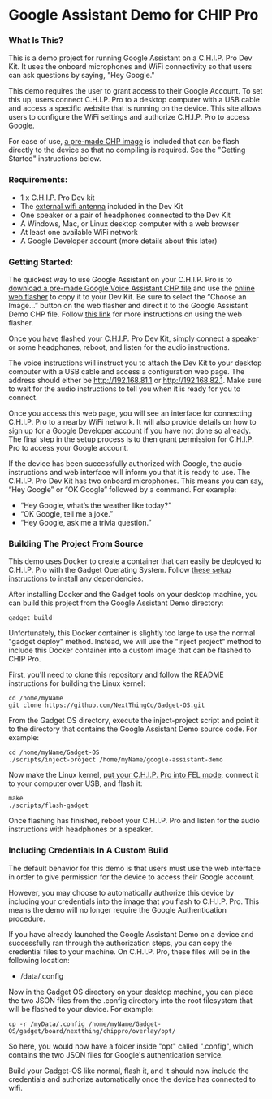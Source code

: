 # Google Assistant Demo for CHIP Pro

### What Is This?

This is a demo project for running Google Assistant on a C.H.I.P. Pro Dev Kit. It uses the onboard microphones and WiFi connectivity so that users can ask questions by saying, "Hey Google."

This demo requires the user to grant access to their Google Account. To set this up, users connect C.H.I.P. Pro to a desktop computer with a USB cable and access a specific website that is running on the device. This site allows users to configure the WiFi settings and authorize C.H.I.P. Pro to access Google.

For ease of use, [a pre-made CHP image](https://github.com/NextThingCo/google-assistant-demo/releases/) is included that can be flash directly to the device so that no compiling is required. See the "Getting Started" instructions below.

### Requirements:

 * 1 x C.H.I.P. Pro Dev kit
 * The [external wifi antenna](https://docs.getchip.com/chip_pro_devkit.html#wifi-antenna) included in the Dev Kit
 * One speaker or a pair of headphones connected to the Dev Kit
 * A Windows, Mac, or Linux desktop computer with a web browser
 * At least one available WiFi network
 * A Google Developer account (more details about this later)


### Getting Started:

The quickest way to use Google Assistant on your C.H.I.P. Pro is to [download a pre-made Google Voice Assistant CHP file](https://github.com/NextThingCo/google-assistant-demo/releases/) and use the [online web flasher](https://docs.getchip.com/chip_pro_devkit.html#flash-with-an-os) to copy it to your Dev Kit. Be sure to select the “Choose an Image...” button on the web flasher and direct it to the Google Assistant Demo CHP file. Follow [this link](https://docs.getchip.com/chip_pro_devkit.html#flashing-process) for more instructions on using the web flasher.

Once you have flashed your C.H.I.P. Pro Dev Kit, simply connect a speaker or some headphones, reboot, and listen for the audio instructions.

The voice instructions will instruct you to attach the Dev Kit to your desktop computer with a USB cable and access a configuration web page. The address should either be http://192.168.81.1 or http://192.168.82.1. Make sure to wait for the audio instructions to tell you when it is ready for you to connect.

Once you access this web page, you will see an interface for connecting C.H.I.P. Pro to a nearby WiFi network. It will also provide details on how to sign up for a Google Developer account if you have not done so already. The final step in the setup process is to then grant permission for C.H.I.P. Pro to access your Google account.

If the device has been successfully authorized with Google, the audio instructions and web interface will inform you that it is ready to use. The C.H.I.P. Pro Dev Kit has two onboard microphones. This means you can say, “Hey Google” or “OK Google” followed by a command. For example:

 * “Hey Google, what’s the weather like today?”
 * “OK Google, tell me a joke.”
 * “Hey Google, ask me a trivia question.”

### Building The Project From Source

This demo uses Docker to create a container that can easily be deployed to C.H.I.P. Pro with the Gadget Operating System. Follow [these setup instructions](https://docs.getchip.com/gadget.html#set-up-gadget) to install any dependencies.

After installing Docker and the Gadget tools on your desktop machine, you can build this project from the Google Assistant Demo directory:

```gadget build```

Unfortunately, this Docker container is slightly too large to use the normal "gadget deploy" method. Instead, we will use the "inject project" method to include this Docker container into a custom image that can be flashed to CHIP Pro.

First, you'll need to clone this repository and follow the README instructions for building the Linux kernel:

```
cd /home/myName
git clone https://github.com/NextThingCo/Gadget-OS.git
```

From the Gadget OS directory, execute the inject-project script and point it to the directory that contains the Google Assistant Demo source code. For example:

```
cd /home/myName/Gadget-OS
./scripts/inject-project /home/myName/google-assistant-demo
```

Now make the Linux kernel, [put your C.H.I.P. Pro into FEL mode](https://docs.getchip.com/chip_pro_devkit.html#flashing-process), connect it to your computer over USB, and flash it:

```
make
./scripts/flash-gadget
```

Once flashing has finished, reboot your C.H.I.P. Pro and listen for the audio instructions with headphones or a speaker.

### Including Credentials In A Custom Build

The default behavior for this demo is that users must use the web interface in order to give permission for the device to access their Google account.

However, you may choose to automatically authorize this device by including your credentials into the image that you flash to C.H.I.P. Pro. This means the demo will no longer require the Google Authentication procedure.

If you have already launched the Google Assistant Demo on a device and successfully ran through the authorization steps, you can copy the credential files to your machine. On C.H.I.P. Pro, these files will be in the following location:

* /data/.config

Now in the Gadget OS directory on your desktop machine, you can place the two JSON files from the .config directory into the root filesystem that will be flashed to your device. For example:

```
cp -r /myData/.config /home/myName/Gadget-OS/gadget/board/nextthing/chippro/overlay/opt/
```

So here, you would now have a folder inside "opt" called ".config", which contains the two JSON files for Google's authentication service.

Build your Gadget-OS like normal, flash it, and it should now include the credentials and authorize automatically once the device has connected to wifi.
